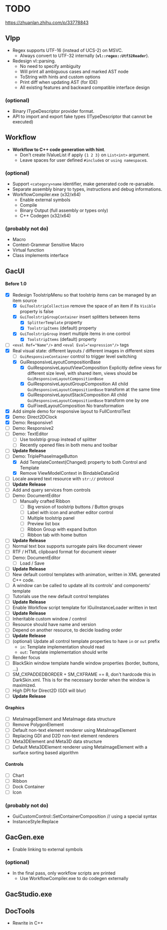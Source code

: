 # TODO

https://zhuanlan.zhihu.com/p/33778843

## Vlpp

* Regex supports UTF-16 (instead of UCS-2) on MSVC.
  * Always convert to UTF-32 internally (**`vl::regex::Utf32Reader`**).
* Redesign vl::parsing.
  * No need to specify ambiguity
  * Will print all ambiguous cases and marked AST node
  * ToString with hints and custom options
  * Print diff when updating AST (for IDE)
  * All existing features and backward compatible interface design

### (optional)

* Binary ITypeDescriptor provider format.
* API to import and export fake types (ITypeDescriptor that cannot be executed)

## Workflow

* **Workflow to C++ code generation with hint**.
  * Don't create IValueList if apply `{1 2 3}` on `List<int>` argument.
  * Leave spaces for user defined `#include`s or `using namespace`s.

### (optional)

* Support `<category>name` identifier, make generated code re-parsable.
* Separate assembly binary to types, instructions and debug informations.
* WorkflowCompiler.exe (x32/x64)
  * Enable external symbols
  * Compile
  * Binary Output (full assembly or types only)
  * C++ Codegen (x32/x64)

### (probably not do)

* Macro
* Context-Grammar Sensitive Macro
* Virtual function
* Class implements interface

## GacUI

#### Before 1.0
- [x] Redesign ToolstripMenu so that toolstrip items can be managed by an item source
  - [x] `GuiToolstripCollection` remove the space of an item if its `Visible` property is false
  - [x] `GuiToolstripGroupContainer` insert splitters between items
    - [x] `SplitterTemplate` property
    - [x] `ToolstripItems` (default) property
  - [x] `GuiToolstripGroup` insert multiple items in one control
    - [x] `ToolstripItems` (default) property
- [ ] `<eval Ref="Name"/>` and `<eval Eval="expression"/>` tags
- [x] Real visual state: different layouts / different images in different sizes
  - [ ] `GuiResponsiveContainer` control to trigger level switching
  - [x] GuiResponsiveLayoutCompositionBase
    - [x] GuiResponsiveLayoutViewComposition
      Explicitly define views for different size level, with shared item, views should be `GuiResponsiveLayoutCompositionBase`
    - [x] GuiResponsiveLayoutGroupComposition
      All child `GuiResponsiveLayoutCompositionBase` transform at the same time
    - [x] GuiResponsiveLayoutStackComposition
      All child `GuiResponsiveLayoutCompositionBase` transform one by one
    - [x] GuiFixedLayoutComposition
      No transformation
- [x] Add simple demo for responsive layout to FullControlTest
- [x] Demo: Direct2DClock
- [x] Demo: Responsive1
- [ ] Demo: Responsive2
- [ ] Demo: TextEditor
  - [ ] Use toolstrip group instead of splitter
  - [ ] Recently opened files in both menu and toolbar
- [ ] **Update Release**
- [ ] Demo: TriplePhaseImageButton
  - [x] Add TemplateContext(Changed) property to both Control and Template
  - [x] Remove ViewModelContext in BindableDataGrid
- [ ] Locale awared text resource with `str://` protocol
- [ ] **Update Release**
- [ ] Add and query services from controls
- [ ] Demo: DocumentEditor
  - [ ] Manually crafted Ribbon
    - [ ] Big version of toolstrip buttons / Button groups
    - [ ] Label with icon and another editor control
    - [ ] Multiple toolstrip panel
    - [ ] Preview list box
    - [ ] Ribbon Group with expand button
    - [ ] Ribbon tab with home button
- [ ] **Update Release**
- [ ] Normal text box supports surrogate pairs like document viewer
- [ ] RTF / HTML clipboard format for document viewer
- [ ] Demo: DocumentEditor
  - [ ] Load / Save
- [ ] **Update Release**
- [ ] New default control templates with animation, written in XML generated C++ code.
- [ ] A window can be called to update all its controls' and components' template
- [ ] Tutorials use the new default control templates
- [ ] **Update Release**
- [ ] Enable Workflow script template for IGuiInstanceLoader written in text
- [ ] **Update Release**
- [ ] Inheritable custom window / control
- [ ] Resource should have name and version
- [ ] Depend on another resource, to decide loading order
- [ ] **Update Release**
- [ ] (optional) Update all control template properties to have `in` or `out` prefix
  - `in`: Template implementation should read
  - `out`: Template implementation should write
- [ ] Render focus
- [ ] BlackSkin window template handle window properties (border, buttons, ...)
- [ ] SM_CXPADDEDBORDER + SM_CXFRAME == 8, don't hardcode this in DarkSkin.xml. This is for the necessary border when the window is maximized.
- [ ] High DPI for Direct2D (GDI will blur)
- [ ] **Update Release**

#### Graphics
- [ ] MetaImageElement and MetaImage data structure
- [ ] Remove PolygonElement
- [ ] Default non-text element renderer using MetaImageElement
- [ ] Replacing GDI and D2D non-text element renderers
- [ ] Meta3DElement and Meta3D data structure
- [ ] Default Meta3DElement renderer using MetaImageElement with a surface sorting based algorithm

#### Controls
- [ ] Chart
- [ ] Ribbon
- [ ] Dock Container
- [ ] Icon

### (probably not do)

* GuiCustomControl::SetContainerComposition // using a special syntax
* InstanceStyle:Replace

## GacGen.exe

* Enable linking to external symbols

### (optional)

* In the final pass, only workflow scripts are printed
  * Use WorkflowCompiler.exe to do codegen externally

## GacStudio.exe

## DocTools

* Rewrite in C++
